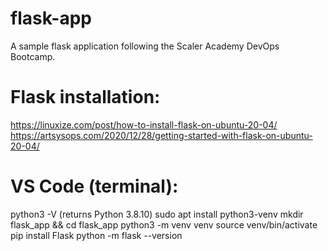 # flask-app

A sample flask application following the Scaler Academy DevOps Bootcamp.

# Flask installation:

https://linuxize.com/post/how-to-install-flask-on-ubuntu-20-04/
https://artsysops.com/2020/12/28/getting-started-with-flask-on-ubuntu-20-04/

# VS Code (terminal):

python3 -V (returns Python 3.8.10)
sudo apt install python3-venv
mkdir flask_app && cd flask_app
python3 -m venv venv
source venv/bin/activate
pip install Flask
python -m flask --version
